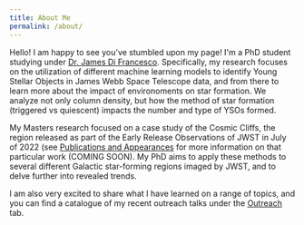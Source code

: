 ```yaml
---
title: About Me
permalink: /about/
---
```


Hello! I am happy to see you've stumbled upon my page! I'm a PhD student studying under <a href="https://www.jamesdifrancesco.com">Dr. James Di Francesco</a>. Specifically, my research focuses on the utilization of different machine learning models to identify Young Stellar Objects in James Webb Space Telescope data, and from there to learn more about the impact of environoments on star formation. We analyze not only column density, but how the method of star formation (triggered vs quiescent) impacts the number and type of YSOs formed.

My Masters research focused on a case study of the Cosmic Cliffs, the region released as part of the Early Release Observations of JWST in July of 2022 (see <a href="{{ site.baseurl }}/categories/#publications">Publications and Appearances</a> for more information on that particular work (COMING SOON). My PhD aims to apply these methods to several different Galactic star-forming regions imaged by JWST, and to delve further into revealed trends. 

I am also very excited to share what I have learned on a range of topics, and you can find a catalogue of my recent outreach talks under the <a href="{{ site.baseurl }}/outreach/">Outreach</a> tab. 

